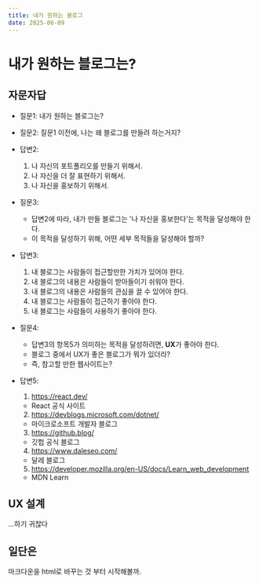 ```yaml
---
title: 내가 원하는 블로그
date: 2025-06-09
---
```


# 내가 원하는 블로그는?

## 자문자답

- 질문1: 내가 원하는 블로그는?
- 질문2: 질문1 이전에, 나는 왜 블로그를 만들려 하는거지?

- 답변2:
  1. 나 자신의 포트폴리오를 만들기 위해서.
  2. 나 자신을 더 잘 표현하기 위해서.
  3. 나 자신을 홍보하기 위해서.

- 질문3: 
  - 답변2에 따라, 내가 만들 블로그는 '나 자신을 홍보한다'는 목적을 달성해야 한다.
  - 이 목적을 달성하기 위해, 어떤 세부 목적들을 달성해야 할까?

- 답변3:
  1. 내 블로그는 사람들이 접근할만한 가치가 있어야 한다.
  2. 내 블로그의 내용은 사람들이 받아들이기 쉬워야 한다.
  3. 내 블로그의 내용은 사람들의 관심을 끌 수 있어야 한다.
  4. 내 블로그는 사람들이 접근하기 좋아야 한다.
  5. 내 블로그는 사람들이 사용하기 좋아야 한다.

- 질문4:
  - 답변3의 항목5가 의미하는 목적을 달성하려면, **UX**가 좋아야 한다.
  - 블로그 중에서 UX가 좋은 블로그가 뭐가 있더라?
  - 즉, 참고할 만한 웹사이트는?

- 답변5:
  1. https://react.dev/
    - React 공식 사이트
  2. https://devblogs.microsoft.com/dotnet/
    - 마이크로소프트 개발자 블로그
  3. https://github.blog/
    - 깃헙 공식 블로그
  4. https://www.daleseo.com/
    - 달레 블로그
  5. https://developer.mozilla.org/en-US/docs/Learn_web_development
    - MDN Learn

## UX 설계

...하기 귀찮다

## 일단은

마크다운을 html로 바꾸는 것 부터 시작해볼까.

